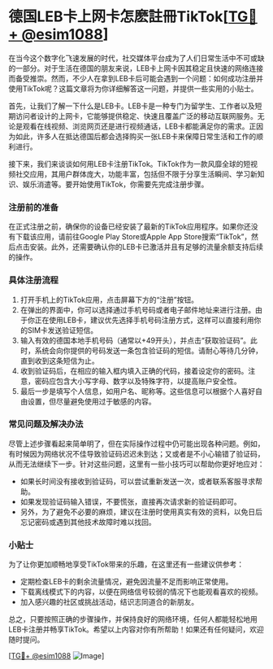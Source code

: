 # 德国LEB卡上网卡怎麽註冊TikTok[[TG💪+ @esim1088](https://t.me/s/esim1088)]

在当今这个数字化飞速发展的时代，社交媒体平台成为了人们日常生活中不可或缺的一部分。对于生活在德国的朋友来说，LEB卡上网卡因其稳定且快速的网络连接而备受推崇。然而，不少人在拿到LEB卡后可能会遇到一个问题：如何成功注册并使用TikTok呢？这篇文章将为你详细解答这一问题，并提供一些实用的小贴士。

首先，让我们了解一下什么是LEB卡。LEB卡是一种专门为留学生、工作者以及短期访问者设计的上网卡，它能够提供稳定、快速且覆盖广泛的移动互联网服务。无论是观看在线视频、浏览网页还是进行视频通话，LEB卡都能满足你的需求。正因为如此，许多人在抵达德国后都会选择购买一张LEB卡来保障日常生活和工作的顺利进行。

接下来，我们来谈谈如何用LEB卡注册TikTok。TikTok作为一款风靡全球的短视频社交应用，其用户群体庞大，功能丰富，包括但不限于分享生活瞬间、学习新知识、娱乐消遣等。要开始使用TikTok，你需要先完成注册步骤。

### 注册前的准备

在正式注册之前，确保你的设备已经安装了最新的TikTok应用程序。如果你还没有下载该应用，请前往Google Play Store或Apple App Store搜索“TikTok”，然后点击安装。此外，还需要确认你的LEB卡已激活并且有足够的流量余额支持后续的操作。

### 具体注册流程

1. 打开手机上的TikTok应用，点击屏幕下方的“注册”按钮。
2. 在弹出的界面中，你可以选择通过手机号码或者电子邮件地址来进行注册。由于你正在使用LEB卡，建议优先选择手机号码注册方式，这样可以直接利用你的SIM卡发送验证短信。
3. 输入有效的德国本地手机号码（通常以+49开头），并点击“获取验证码”。此时，系统会向你提供的号码发送一条包含验证码的短信。请耐心等待几分钟，直到收到这条短信为止。
4. 收到验证码后，在相应的输入框内填入正确的代码，接着设定你的密码。注意，密码应包含大小写字母、数字以及特殊字符，以提高账户安全性。
5. 最后一步是填写个人信息，如用户名、昵称等。这些信息可以根据个人喜好自由设置，但尽量避免使用过于敏感的内容。

### 常见问题及解决办法

尽管上述步骤看起来简单明了，但在实际操作过程中仍可能出现各种问题。例如，有时候因为网络状况不佳导致验证码迟迟未到达；又或者是不小心输错了验证码，从而无法继续下一步。针对这些问题，这里有一些小技巧可以帮助你更好地应对：

- 如果长时间没有接收到验证码，可以尝试重新发送一次，或者联系客服寻求帮助。
- 如果发现验证码输入错误，不要慌张，直接再次请求新的验证码即可。
- 另外，为了避免不必要的麻烦，建议在注册时使用真实有效的资料，以免日后忘记密码或遇到其他技术故障时难以找回。

### 小贴士

为了让你更加顺畅地享受TikTok带来的乐趣，在这里还有一些建议供参考：

- 定期检查LEB卡的剩余流量情况，避免因流量不足而影响正常使用。
- 下载离线模式下的内容，以便在网络信号较弱的情况下也能观看喜欢的视频。
- 加入感兴趣的社区或挑战活动，结识志同道合的新朋友。

总之，只要按照正确的步骤操作，并保持良好的网络环境，任何人都能轻松地用LEB卡注册并畅享TikTok。希望以上内容对你有所帮助！如果还有任何疑问，欢迎随时提问。

[[TG💪+ @esim1088](https://t.me/s/esim1088) ![Image](https://i.postimg.cc/4NQfJmqS/Snipaste-2025-05-13-00-14-12.png)]